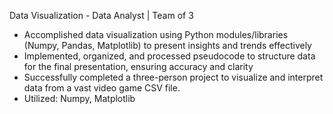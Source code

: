 Data Visualization  - Data Analyst | Team of 3	

- Accomplished data visualization using Python modules/libraries (Numpy, Pandas, Matplotlib) to present insights and trends effectively
- Implemented, organized, and processed pseudocode to structure data for the final presentation, ensuring accuracy and clarity
- Successfully completed a three-person project to visualize and interpret data from a vast video game CSV file.
- Utilized: Numpy, Matplotlib
